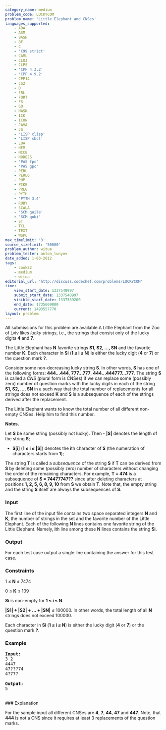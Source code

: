 ```yaml
---
category_name: medium
problem_code: LUCKYCOM
problem_name: 'Little Elephant and CNSes'
languages_supported:
    - ADA
    - ASM
    - BASH
    - BF
    - C
    - 'C99 strict'
    - CAML
    - CLOJ
    - CLPS
    - 'CPP 4.3.2'
    - 'CPP 4.9.2'
    - CPP14
    - CS2
    - D
    - ERL
    - FORT
    - FS
    - GO
    - HASK
    - ICK
    - ICON
    - JAVA
    - JS
    - 'LISP clisp'
    - 'LISP sbcl'
    - LUA
    - NEM
    - NICE
    - NODEJS
    - 'PAS fpc'
    - 'PAS gpc'
    - PERL
    - PERL6
    - PHP
    - PIKE
    - PRLG
    - PYTH
    - 'PYTH 3.4'
    - RUBY
    - SCALA
    - 'SCM guile'
    - 'SCM qobi'
    - ST
    - TCL
    - TEXT
    - WSPC
max_timelimit: '3'
source_sizelimit: '50000'
problem_author: witua
problem_tester: anton_lunyov
date_added: 1-03-2012
tags:
    - cook22
    - medium
    - witua
editorial_url: 'http://discuss.codechef.com/problems/LUCKYCOM'
time:
    view_start_date: 1337540997
    submit_start_date: 1337540997
    visible_start_date: 1337539200
    end_date: 1735669800
    current: 1493557770
layout: problem
---
```

All submissions for this problem are available.A Little Elephant from the Zoo of Lviv likes _lucky strings_, i.e., the strings that consist only of the lucky digits **4** and **7**.

 The Little Elephant has **N** favorite strings **S1, S2, ..., SN** and the favorite number **K**. Each character in **Si** (**1 ≤ i ≤ N**) is either the lucky digit (**4** or **7**) or the question mark **?**.

Consider some non-decreasing lucky string **S**. In other words, **S** has one of the following forms: **444...444**, **777...777**, **444...444777...777**. The string **S** is called a  _CNS_ (plural form is CNSes) if we can replace some (possibly zero) number of question marks with the lucky digits in each of the string **S1, S2, ..., SN** in a such way that the total number of replacements for all strings does not exceed **K** and **S** is a subsequence of each of the strings derived after the replacement.

The Little Elephant wants to know the total number of all different non-empty CNSes. Help him to find this number.

**Notes.**

Let **S** be some string (possibly not lucky). Then - **|S|** denotes the length of the string **S**;
- **S\[i\]** (**1 ≤ i ≤ |S|**) denotes the **i**th character of **S** (the numeration of characters starts from **1**);


The string **T** is called a _subsequence_ of the string **S** if **T** can be derived from **S** by deleting some (possibly zero) number of characters without changing the order of the remaining characters. For example, **T = 474** is a subsequence of **S = 74477747??** since after deleting characters at positions **1, 2, 5, 6, 8, 9, 10** from **S** we obtain **T**. Note that, the empty string and the string **S** itself are always the subsequences of **S**.

### Input

The first line of the input file contains two space separated integers **N** and **K**, the number of strings in the set and the favorite number of the Little Elephant. Each of the following **N** lines contains one favorite string of the Little Elephant. Namely, **i**th line among these **N** lines contains the string **Si**.

### Output

 For each test case output a single line containing the answer for this test case.

### Constraints

1 ≤ **N** ≤ 7474

0 ≤ **K** ≤ 109

**Si** is non-empty for **1 ≤ i ≤ N**.

**|S1| + |S2| + ... + |SN|** ≤ 100000. In other words, the total length of all **N** strings does not exceed 100000.

 Each character in **Si** (**1 ≤ i ≤ N**) is either the lucky digit (**4** or **7**) or the question mark **?**.

### Example

<pre>
<b>Input:</b>
3 2
4447
47???74
4?77?

<b>Output:</b>
5

</pre>### Explanation

For the sample input all different CNSes are **4**, **7**, **44**, **47** and **447**. Note, that **444** is not a CNS since it requires at least 3 replacements of the question marks.

